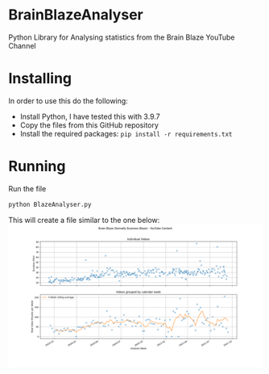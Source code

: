# BrainBlazeAnalyser
Python Library for Analysing statistics from the Brain Blaze YouTube Channel

# Installing

In order to use this do the following:
* Install Python, I have tested this with 3.9.7
* Copy the files from this GitHub repository
* Install the required packages: ```pip install -r requirements.txt```

# Running
Run the file 
```bash
python BlazeAnalyser.py
```
This will create a file similar to the one below:
![Example Results](BrainBlazeAnalysis.png)
